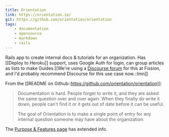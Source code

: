 ```yaml
---
title: Orientation
link: https://orientation.io/
git: https://github.com/orientation/orientation
tags:
    - documentation
    - opensource
    - markdown
    - rails
---
```

Rails app to create internal docs & tutorials for an organization. Has [[Deploy to Heroku]] support, uses Google Auth for login, can group articles as lists to make Guides.[[We're using a <a href='{% link _notes/discourse.md %}'>Discourse forum</a> for this at Fission, and I'd probably recommend Discourse for this use case now.::lmn]]

From the [[README on Github::https://github.com/orientation/orientation]]:

> Documentation is hard. People forget to write it, and they are asked the same question over and over again. When they finally do write it down, people can't find it or it gets out of date before it can be useful.
>
> The goal of Orientation is to make a single point of entry for any internal question someone may have about the organization:

The [Purpose & Features page](https://github.com/orientation/orientation/blob/master/doc/FEATURES.md) has extended info.
